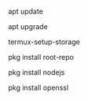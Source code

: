 apt update

apt upgrade 

termux-setup-storage

pkg install root-repo

pkg install nodejs

pkg install openssl

